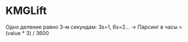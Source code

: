 # KMGLift
Одно деление равно 3-м секундам: 3s=1, 6s=2... -> 
    Парсинг в часы = (value * 3) / 3600
